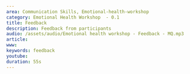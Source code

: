 ```yaml
---
area: Communication Skills, Emotional-health-workshop
category: Emotional Health Workshop  - 0.1
title: Feedback 
description: Feedback from participants
audio: /assets/audio/Emotional health workshop - Feedback - MQ.mp3
article: 
www: 
keywords: feedback
youtube: 
duration: 55s
--- 
```

